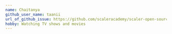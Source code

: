 ```yaml
---
name: Chaitanya
github_user_name: taanii
url_of_github_issue: https://github.com/scaleracademy/scaler-open-source-september-challenge/issues/138
hobby: Watching TV shows and movies
---
```

